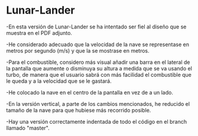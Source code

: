 # Lunar-Lander

-En esta versión de Lunar-Lander se ha intentado ser fiel al diseño que se muestra en el PDF adjunto.

-He considerado adecuado que la velocidad de la nave se representase en metros por segundo (m/s) y que la se mostrase en metros.

-Para el combustible, considero más visual añadir una barra en el lateral de la pantalla que aumente o disminuya su altura a medida que se va usando el turbo, de manera que el usuario sabrá con más facilidad el combustible que le queda y a la velocidad que se le gastará.

-He colocado la nave en el centro de la pantalla en vez de a un lado.

-En la versión vertical, a parte de los cambios mencionados, he reducido el tamaño de la nave para que hubiese más recorrido posible. 

-Hay una versión correctamente indentada de todo el código en el branch llamado "master".
